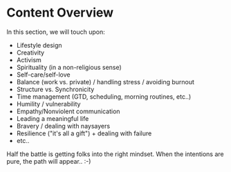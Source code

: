 # Content Overview

In this section, we will touch upon:

* Lifestyle design
* Creativity
* Activism
* Spirituality (in a non-religious sense)
* Self-care/self-love 
* Balance (work vs. private) / handling stress / avoiding burnout
* Structure vs. Synchronicity
* Time management (GTD, scheduling, morning routines, etc..)
* Humility / vulnerability
* Empathy/Nonviolent communication
* Leading a meaningful life
* Bravery / dealing with naysayers
* Resilience ("it's all a gift") + dealing with failure
* etc..

Half the battle is getting folks into the right mindset. When the intentions are pure, the path will appear.. :-)
